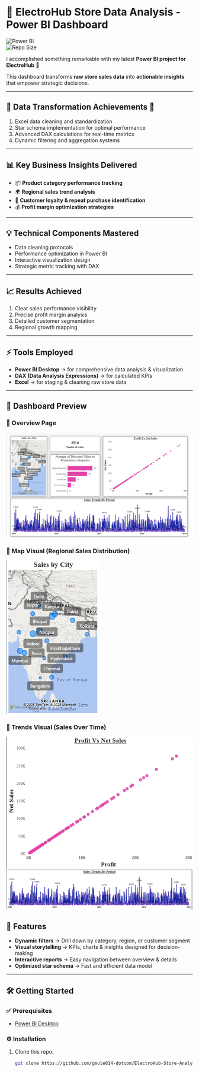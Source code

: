 # 🛒 ElectroHub Store Data Analysis - Power BI Dashboard  

![Power BI](https://img.shields.io/badge/Power%20BI-Dashboard-F2C811?logo=powerbi&logoColor=black)  
![Repo Size](https://img.shields.io/github/repo-size/gmule014-dotcom/ElectroHub-Store-Analysis)  
 

I accomplished something remarkable with my latest **Power BI project for ElectroHub** 🚀  

This dashboard transforms **raw store sales data** into **actionable insights** that empower strategic decisions.  

---

## 🔄 Data Transformation Achievements 💫
1. Excel data cleaning and standardization  
2. Star schema implementation for optimal performance  
3. Advanced DAX calculations for real-time metrics  
4. Dynamic filtering and aggregation systems  

---

## 📊 Key Business Insights Delivered
- 📦 **Product category performance tracking**  
- 🌍 **Regional sales trend analysis**  
- 👥 **Customer loyalty & repeat purchase identification**  
- 💰 **Profit margin optimization strategies**  

---

## 💡 Technical Components Mastered
- Data cleaning protocols  
- Performance optimization in Power BI  
- Interactive visualization design  
- Strategic metric tracking with DAX  

---

## 📈 Results Achieved
1. Clear sales performance visibility  
2. Precise profit margin analysis  
3. Detailed customer segmentation  
4. Regional growth mapping  

---

## ⚡ Tools Employed
- **Power BI Desktop** → for comprehensive data analysis & visualization  
- **DAX (Data Analysis Expressions)** → for calculated KPIs  
- **Excel** → for staging & cleaning raw store data  

---

## 📸 Dashboard Preview

### 🔹 Overview Page  
![Overview Page](Overview.png)  

### 🔹 Map Visual (Regional Sales Distribution)  
![Map Visual](Map-Visual.png)  

### 🔹 Trends Visual (Sales Over Time)  
![Trends Visual1](Sale-by-Profit.png)  
![Trends Visual1](Sales-Trends-by-Period.png)  


## 🚀 Features
- **Dynamic filters** → Drill down by category, region, or customer segment  
- **Visual storytelling** → KPIs, charts & insights designed for decision-making  
- **Interactive reports** → Easy navigation between overview & details  
- **Optimized star schema** → Fast and efficient data model  

---

## 🛠 Getting Started

### ✅ Prerequisites
- [Power BI Desktop](https://powerbi.microsoft.com/desktop/)  

### ⚙️ Installation
1. Clone this repo:
   ```bash
   git clone https://github.com/gmule014-dotcom/ElectroHub-Store-Analysis.git
